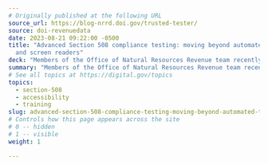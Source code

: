 ```yaml
---
# Originally published at the following URL
source_url: https://blog-nrrd.doi.gov/trusted-tester/
source: doi-revenuedata
date: 2023-08-21 09:22:00 -0500
title: "Advanced Section 508 compliance testing: moving beyond automated testing
  and screen readers"
deck: "Members of the Office of Natural Resources Revenue team recently completed the free, six-course Trusted Tester accessibility compliance training and certification from the Department of Homeland Security. Here's what they learned, and how they applied this new knowledge to the two websites they manage."
summary: "Members of the Office of Natural Resources Revenue team recently completed the free, six-course Trusted Tester accessibility compliance training and certification from the Department of Homeland Security. Here's what they learned, and how they applied this new knowledge to the two websites they manage."
# See all topics at https://digital.gov/topics
topics:
  - section-508
  - accessibility
  - training
slug: advanced-section-508-compliance-testing-moving-beyond-automated-testing-and-screen-readers
# Controls how this page appears across the site
# 0 -- hidden
# 1 -- visible
weight: 1

---
```

